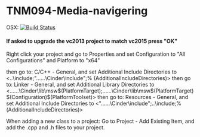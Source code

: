 # TNM094-Media-navigering
OSX: [![Build Status](https://travis-ci.com/erikssonjohan/TNM094-Media-navigering.svg?token=YWiGzNVaCammAsa6b6oD&branch=master)](https://travis-ci.com/erikssonjohan/TNM094-Media-navigering)




#### If asked to upgrade the vc2013 project to match vc2015 press "OK"

  Right click your project and go to Properties and set Configuration to "All Configurations" and Platform to "x64"

  then go to: C/C++ - General, and set Additional Include Directories to <..\include;"..\..\..\Cinder\include";%  (AdditionalIncludeDirectories)>
  then go to: Linker - General, and set Additional Library Directories to   <..\..\..\Cinder\lib\msw\$(PlatformTarget);..\..\..\Cinder\lib\msw\$(PlatformTarget)\$(Configuration)\$(PlatformToolset)>
  then go to: Resources - General, and set Additional Include Directories to <"..\..\..\Cinder\include";..\include;%(AdditionalIncludeDirectories)>

  When adding a new class to a project:
  Go to Project - Add Existing Item, and add the .cpp and .h files to your project.


